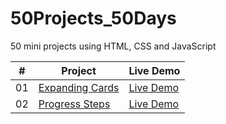 # 50Projects_50Days
50 mini projects using HTML, CSS and JavaScript

| #  | Project                                                                                        | Live Demo                                                                     |
|----|------------------------------------------------------------------------------------------------|-------------------------------------------------------------------------------|
| 01 | [Expanding Cards](https://github.com/m-yash95/50Projects_50Days/tree/main/1.Expanding%20Cards) | [Live Demo](https://m-yash95.github.io/50Projects_50Days/1.Expanding%20Cards) |
| 02 | [Progress Steps](https://github.com/m-yash95/50Projects_50Days/tree/main/2.Progress%20Steps) | [Live Demo](https://github.com/m-yash95/50Projects_50Days/2.Progress%20Steps) |

